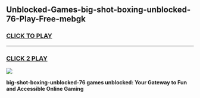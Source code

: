 
## Unblocked-Games-big-shot-boxing-unblocked-76-Play-Free-mebgk
<h3>
<a href="https://premium76.site?title=big-shot-boxing-unblocked-76&ref=23A">CLICK TO PLAY</a></h3>
<hr>

<h3>
<a href="https://premium76.site?title=big-shot-boxing-unblocked-76&ref=23A">CLICK 2 PLAY</a>
  
</h3>

<a href="https://premium76.site?title=big-shot-boxing-unblocked-76&ref=23A"><img src="https://clearcache.store/games.png"></a>


**big-shot-boxing-unblocked-76 games unblocked: Your Gateway to Fun and Accessible Online Gaming**
